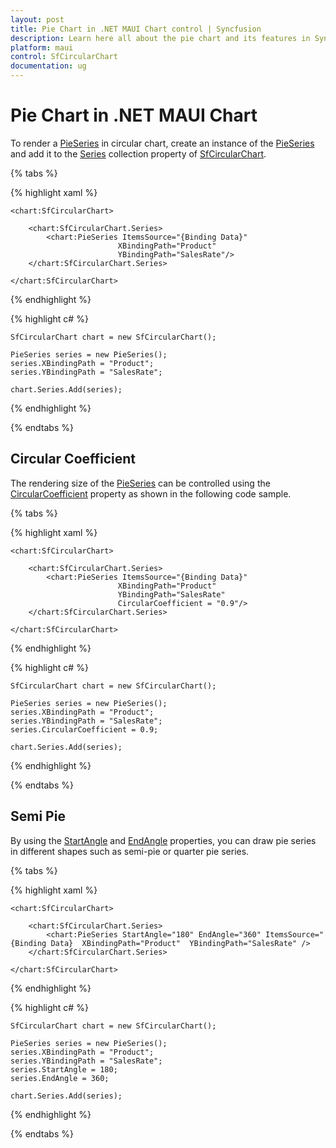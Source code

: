 ```yaml
---
layout: post
title: Pie Chart in .NET MAUI Chart control | Syncfusion
description: Learn here all about the pie chart and its features in Syncfusion .NET MAUI Chart (SfCircularChart) control.
platform: maui
control: SfCircularChart
documentation: ug
---
```


# Pie Chart in .NET MAUI Chart

To render a [PieSeries](https://help.syncfusion.com/cr/maui/Syncfusion.Maui.Charts.PieSeries.html) in circular chart, create an instance of the [PieSeries](https://help.syncfusion.com/cr/maui/Syncfusion.Maui.Charts.PieSeries.html) and add it to the [Series](https://help.syncfusion.com/cr/maui/Syncfusion.Maui.Charts.SfCircularChart.html#Syncfusion_Maui_Charts_SfCircularChart_Series) collection property of [SfCircularChart](https://help.syncfusion.com/cr/maui/Syncfusion.Maui.Charts.CircularDataLabelSettings.html).

{% tabs %}

{% highlight xaml %}

    <chart:SfCircularChart>

        <chart:SfCircularChart.Series>
            <chart:PieSeries ItemsSource="{Binding Data}" 
                            XBindingPath="Product" 
                            YBindingPath="SalesRate"/>
        </chart:SfCircularChart.Series>
            
    </chart:SfCircularChart>

{% endhighlight %}

{% highlight c# %}

    SfCircularChart chart = new SfCircularChart();

    PieSeries series = new PieSeries();
    series.XBindingPath = "Product";
    series.YBindingPath = "SalesRate";

    chart.Series.Add(series);

{% endhighlight %}

{% endtabs %}

## Circular Coefficient

The rendering size of the [PieSeries](https://help.syncfusion.com/cr/maui/Syncfusion.Maui.Charts.PieSeries.html) can be controlled using the [CircularCoefficient](https://help.syncfusion.com/cr/maui/Syncfusion.Maui.Charts.CircularSeries.html#Syncfusion_Maui_Charts_CircularSeries_CircularCoefficient) property as shown in the following code sample.

{% tabs %}

{% highlight xaml %}

    <chart:SfCircularChart>

        <chart:SfCircularChart.Series>
            <chart:PieSeries ItemsSource="{Binding Data}" 
                            XBindingPath="Product" 
                            YBindingPath="SalesRate"
                            CircularCoefficient = "0.9"/>
        </chart:SfCircularChart.Series>
            
    </chart:SfCircularChart>

{% endhighlight %}

{% highlight c# %}

    SfCircularChart chart = new SfCircularChart();

    PieSeries series = new PieSeries();
    series.XBindingPath = "Product";
    series.YBindingPath = "SalesRate";
    series.CircularCoefficient = 0.9;

    chart.Series.Add(series);

{% endhighlight %}

{% endtabs %}

## Semi Pie

By using the [StartAngle](https://help.syncfusion.com/cr/maui/Syncfusion.Maui.Charts.CircularSeries.html#Syncfusion_Maui_Charts_CircularSeries_StartAngle) and [EndAngle](https://help.syncfusion.com/cr/maui/Syncfusion.Maui.Charts.CircularSeries.html#Syncfusion_Maui_Charts_CircularSeries_EndAngle) properties, you can draw pie series in different shapes such as semi-pie or quarter pie series.

{% tabs %}

{% highlight xaml %}

    <chart:SfCircularChart>

        <chart:SfCircularChart.Series>
            <chart:PieSeries StartAngle="180" EndAngle="360" ItemsSource="{Binding Data}  XBindingPath="Product"  YBindingPath="SalesRate" />
        </chart:SfCircularChart.Series>

    </chart:SfCircularChart>

{% endhighlight %}

{% highlight c# %}

    SfCircularChart chart = new SfCircularChart();

    PieSeries series = new PieSeries();
    series.XBindingPath = "Product";
    series.YBindingPath = "SalesRate";
    series.StartAngle = 180;
    series.EndAngle = 360;

    chart.Series.Add(series);

{% endhighlight %}

{% endtabs %}
